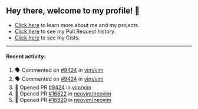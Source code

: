 ## Hey there, welcome to my profile! 👋

- [Click here](https://seandewar.github.io/) to learn more about me and my projects.
- [Click here](https://github.com/search?p=1&q=author%3Aseandewar+is%3Apr) to see my Pull Request history.
- [Click here](https://gist.github.com/seandewar) to see my Gists.

---

#### Recent activity:

<!--START_SECTION:activity-->
1. 🗣 Commented on [#9424](https://github.com/vim/vim/issues/9424) in [vim/vim](https://github.com/vim/vim)
2. 🗣 Commented on [#9424](https://github.com/vim/vim/issues/9424) in [vim/vim](https://github.com/vim/vim)
3. 💪 Opened PR [#9424](https://github.com/vim/vim/pull/9424) in [vim/vim](https://github.com/vim/vim)
4. 💪 Opened PR [#16822](https://github.com/neovim/neovim/pull/16822) in [neovim/neovim](https://github.com/neovim/neovim)
5. 💪 Opened PR [#16820](https://github.com/neovim/neovim/pull/16820) in [neovim/neovim](https://github.com/neovim/neovim)
<!--END_SECTION:activity-->
